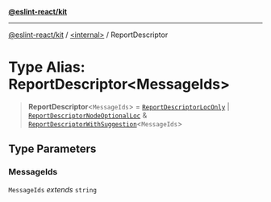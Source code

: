 [**@eslint-react/kit**](../../README.md)

***

[@eslint-react/kit](../../README.md) / [\<internal\>](../README.md) / ReportDescriptor

# Type Alias: ReportDescriptor\<MessageIds\>

> **ReportDescriptor**\<`MessageIds`\> = [`ReportDescriptorLocOnly`](../interfaces/ReportDescriptorLocOnly.md) \| [`ReportDescriptorNodeOptionalLoc`](../interfaces/ReportDescriptorNodeOptionalLoc.md) & [`ReportDescriptorWithSuggestion`](../interfaces/ReportDescriptorWithSuggestion.md)\<`MessageIds`\>

## Type Parameters

### MessageIds

`MessageIds` *extends* `string`
